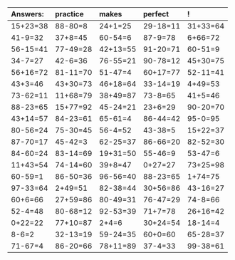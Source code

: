 | Answers: | practice | makes | perfect | ! |
| :--- | :--- | :--- | :--- | :--- |
| 15+23=38 | 88-80=8 | 24+1=25 | 29-18=11 | 31+33=64 | 
| 41-9=32 | 37+8=45 | 60-54=6 | 87-9=78 | 6+66=72 | 
| 56-15=41 | 77-49=28 | 42+13=55 | 91-20=71 | 60-51=9 | 
| 34-7=27 | 42-6=36 | 76-55=21 | 90-78=12 | 45+30=75 | 
| 56+16=72 | 81-11=70 | 51-47=4 | 60+17=77 | 52-11=41 | 
| 43+3=46 | 43+30=73 | 46+18=64 | 33-14=19 | 4+49=53 | 
| 73-62=11 | 11+68=79 | 38+49=87 | 73-8=65 | 41+5=46 | 
| 88-23=65 | 15+77=92 | 45-24=21 | 23+6=29 | 90-20=70 | 
| 43+14=57 | 84-23=61 | 65-61=4 | 86-44=42 | 95-0=95 | 
| 80-56=24 | 75-30=45 | 56-4=52 | 43-38=5 | 15+22=37 | 
| 87-70=17 | 45-42=3 | 62-25=37 | 86-66=20 | 82-52=30 | 
| 84-60=24 | 83-14=69 | 19+31=50 | 55-46=9 | 53-47=6 | 
| 11+43=54 | 74-14=60 | 39+8=47 | 0+27=27 | 73+25=98 | 
| 60-59=1 | 86-50=36 | 96-56=40 | 88-23=65 | 1+74=75 | 
| 97-33=64 | 2+49=51 | 82-38=44 | 30+56=86 | 43-16=27 | 
| 60+6=66 | 27+59=86 | 80-49=31 | 76-47=29 | 74-8=66 | 
| 52-4=48 | 80-68=12 | 92-53=39 | 71+7=78 | 26+16=42 | 
| 0+22=22 | 77+10=87 | 2+4=6 | 30+24=54 | 18-14=4 | 
| 8-6=2 | 32-13=19 | 59-24=35 | 60+0=60 | 65-28=37 | 
| 71-67=4 | 86-20=66 | 78+11=89 | 37-4=33 | 99-38=61 | 
